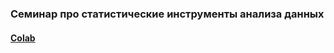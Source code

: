 ### Семинар про статистические инструменты анализа данных


#### [Colab](https://colab.research.google.com/drive/1IKCvsDVfffbmMZVCeIBXzFMdvC6-izxz?usp=sharing)

